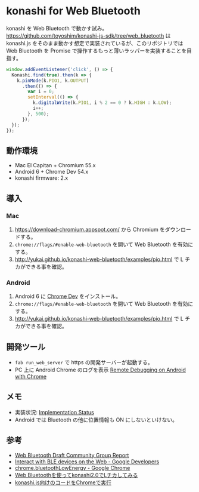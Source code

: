 # konashi for Web Bluetooth

konashi を Web Bluetooth で動かす試み。
https://github.com/toyoshim/konashi-js-sdk/tree/web_bluetooth は konashi.js をそのまま動かす想定で実装されているが、このリポジトリでは Web Bluetooth を Promise で操作するもっと薄いラッパーを実装することを目指す。


```javascript
window.addEventListener('click', () => {
  Konashi.find(true).then(k => {
    k.pinMode(k.PIO1, k.OUTPUT)
      .then(() => {
        var i = 0;
        setInterval(() => {
          k.digitalWrite(k.PIO1, i % 2 == 0 ? k.HIGH : k.LOW);
          i++;
        }, 500);
      });
  });
});

```


## 動作環境

- Mac El Capitan + Chromium 55.x
- Android 6 + Chrome Dev 54.x
- konashi firmware: 2.x


## 導入

### Mac

1. https://download-chromium.appspot.com/ から Chromium をダウンロードする。
2. `chrome://flags/#enable-web-bluetooth` を開いて Web Bluetooth を有効にする。
3. http://yukai.github.io/konashi-web-bluetooth/examples/pio.html で L チカができる事を確認。


### Android

1. Android 6 に [Chrome Dev](https://play.google.com/store/apps/details?id=com.chrome.dev&hl=en) をインストール。
2. `chrome://flags/#enable-web-bluetooth` を開いて Web Bluetooth を有効にする。
3. http://yukai.github.io/konashi-web-bluetooth/examples/pio.html で L チカができる事を確認。


## 開発ツール

- `fab run_web_server` で https の開発サーバーが起動する。
- PC 上に Android Chrome のログを表示 [Remote Debugging on Android with Chrome](https://developer.chrome.com/devtools/docs/remote-debugging)


## メモ

- 実装状況: [Implementation Status](https://github.com/WebBluetoothCG/web-bluetooth/blob/gh-pages/implementation-status.md)
- Android では Bluetooth の他に位置情報も ON にしないといけない。


## 参考

- [Web Bluetooth Draft Community Group Report](https://webbluetoothcg.github.io/web-bluetooth/)
- [Interact with BLE devices on the Web - Google Developers](https://developers.google.com/web/updates/2015/07/interact-with-ble-devices-on-the-web?hl=en)
- [chrome.bluetoothLowEnergy - Google Chrome](https://developer.chrome.com/apps/bluetoothLowEnergy)
- [Web Bluetoothを使ってkonashi2.0でLチカしてみる](http://qiita.com/toyoshim/items/74ae7551dc2c9ab9cbf6)
- [konashi.js向けのコードをChromeで実行](http://qiita.com/toyoshim/items/05b1d14ca925d5df3e43)
